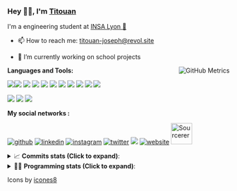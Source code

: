 <!--
**titouan-joseph/titouan-joseph** is a ✨ _special_ ✨ repository because its `README.md` (this file) appears on your GitHub profile.

Here are some ideas to get you started:

- 🔭 I’m currently working on ...
- 🌱 I’m currently learning ...
- 👯 I’m looking to collaborate on ...
- 🤔 I’m looking for help with ...
- 💬 Ask me about ...
- 📫 How to reach me: ...
- 😄 Pronouns: ...
- ⚡ Fun fact: ...
-->

### Hey 👋🏽, I'm [Titouan](https://github.com/Titouan-Joseph) 

I'm a engineering student at  [INSA Lyon 🦏](https://www.insa-lyon.fr/en/)

- 📫 How to reach me: [titouan-joseph@revol.site](mailto:titouan-joseph@revol.site)
- 🔭 I’m currently working on school projects


  <img align="right" alt="GitHub Metrics" src="https://metrics.lecoq.io/titouan-joseph" />

**Languages and Tools:**

[<img src="https://img.icons8.com/color/48/000000/python.png"/>]()[<img src="https://img.icons8.com/color/48/000000/java-coffee-cup-logo.png"/>]() [<img src="https://img.icons8.com/color/48/000000/c-programming.png"/>]() [<img src="https://img.icons8.com/color/48/000000/javascript.png"/>]() [<img src="https://img.icons8.com/color/48/000000/selenium-test-automation.png"/>]() [<img src="https://img.icons8.com/color/48/000000/git.png"/>]() [<img src="https://img.icons8.com/color/48/000000/console.png"/>]() [<img src="https://img.icons8.com/color/48/000000/android-os.png"/>]() [<img src="https://img.icons8.com/color/48/000000/pycharm.png"/>]() [<img src="https://img.icons8.com/color/48/000000/virtualbox.png"/>]() [<img src="https://img.icons8.com/color/48/000000/windows-10.png"/>]()

[<img src="https://img.icons8.com/color/48/000000/linux.png"/>]() [<img src="https://img.icons8.com/color/48/000000/nginx.png"/>]() [<img src="https://img.icons8.com/color/48/000000/raspberry-pi.png"/>]()

**My social networks :**

[<img src='https://img.icons8.com/fluent/48/000000/github.png' alt="github">](https://github.com/titouan-joseph)  [<img src='https://img.icons8.com/color/48/000000/linkedin.png' alt='linkedin'>](https://www.linkedin.com/in/titouan-joseph-revol/)  [<img src='https://img.icons8.com/color/48/000000/instagram-new.png' alt='instagram'>](https://www.instagram.com/tit_re/)  [<img src='https://img.icons8.com/color/48/000000/twitter.png' alt='twitter'>](https://twitter.com/josephrevol) [<img src="https://img.icons8.com/color/48/000000/facebook.png"/>](https://www.facebook.com/titre01) [<img src='https://img.icons8.com/fluent/48/000000/website.png' alt='website'>](https://titouan-joseph.revol.site) [<img src="https://sourcerer.io/icons/logo-sharing.svg" height="48px" alt="Sourcerer">](https://sourcerer.io/titouan-joseph) 

<details>
 <summary>📈 <b>Commits stats (Click to expand)</b>: </summary>
    <a href="https://sourcerer.io/titouan-joseph"><img src="https://img.shields.io/badge/Python-148%20commits-orange.svg" alt=""></a>
    <a href="https://sourcerer.io/titouan-joseph"><img src="https://img.shields.io/badge/Java-27%20commits-orange.svg" alt=""></a>
    <a href="https://sourcerer.io/titouan-joseph"><img src="https://img.shields.io/badge/C-23%20commits-orange.svg" alt=""></a>
    <a href="https://sourcerer.io/titouan-joseph"><img src="https://img.shields.io/badge/JavaScript-18%20commits-orange.svg" alt=""></a>
</details>


<details>
 <summary>👨‍💻 <b>Programming stats (Click to expand)</b>: </summary>
<!--START_SECTION:waka-->
**🐱 My Github Data** 

> 🏆 471 Contributions in the Year 2020
 > 
> 📦 17.8 kB Used in Github's Storage 
 > 
> 🚫 Not Opted to Hire
 > 
> 📜 22 Public Repositories
 > 
> 🔑 0 Private Repository 
 > 
**I'm an Early 🐤** 

```text
🌞 Morning    64 commits     ███░░░░░░░░░░░░░░░░░░░░░░   14.85% 
🌆 Daytime    166 commits    █████████░░░░░░░░░░░░░░░░   38.52% 
🌃 Evening    153 commits    █████████░░░░░░░░░░░░░░░░   35.5% 
🌙 Night      48 commits     ██░░░░░░░░░░░░░░░░░░░░░░░   11.14%

```
📅 **I'm Most Productive on Wednesday** 

```text
Monday       51 commits     ███░░░░░░░░░░░░░░░░░░░░░░   11.83% 
Tuesday      67 commits     ████░░░░░░░░░░░░░░░░░░░░░   15.55% 
Wednesday    135 commits    ███████░░░░░░░░░░░░░░░░░░   31.32% 
Thursday     47 commits     ██░░░░░░░░░░░░░░░░░░░░░░░   10.9% 
Friday       41 commits     ██░░░░░░░░░░░░░░░░░░░░░░░   9.51% 
Saturday     45 commits     ██░░░░░░░░░░░░░░░░░░░░░░░   10.44% 
Sunday       45 commits     ██░░░░░░░░░░░░░░░░░░░░░░░   10.44%

```


📊 **This Week I Spent My Time On** 

```text
⌚︎ Time Zone: Europe/Paris

💬 Programming Languages: 
Python                   4 hrs 3 mins        ███████░░░░░░░░░░░░░░░░░░   31.45% 
Docker                   3 hrs 37 mins       ███████░░░░░░░░░░░░░░░░░░   28.17% 
YAML                     3 hrs 3 mins        ██████░░░░░░░░░░░░░░░░░░░   23.68% 
Other                    1 hr 8 mins         ██░░░░░░░░░░░░░░░░░░░░░░░   8.81% 
JSON                     23 mins             ░░░░░░░░░░░░░░░░░░░░░░░░░   3.08%

🔥 Editors: 
PyCharmCore              12 hrs 45 mins      ████████████████████████░   99.07% 
VS Code                  7 mins              ░░░░░░░░░░░░░░░░░░░░░░░░░   0.93%

🐱‍💻 Projects: 
machineACafe             6 hrs 21 mins       ████████████░░░░░░░░░░░░░   49.4% 
ASTUSbot                 2 hrs 2 mins        ████░░░░░░░░░░░░░░░░░░░░░   15.89% 
toolbox                  1 hr 42 mins        ███░░░░░░░░░░░░░░░░░░░░░░   13.27% 
AutoConfCisco            1 hr 23 mins        ██░░░░░░░░░░░░░░░░░░░░░░░   10.78% 
TCbot                    46 mins             █░░░░░░░░░░░░░░░░░░░░░░░░   6.04%

💻 Operating System: 
Windows                  12 hrs 53 mins      █████████████████████████   100.0%

```

**I Mostly Code in Python** 

```text
Python                   12 repos            ██████████████░░░░░░░░░░░   57.14% 
JavaScript               3 repos             ███░░░░░░░░░░░░░░░░░░░░░░   14.29% 
C                        2 repos             ██░░░░░░░░░░░░░░░░░░░░░░░   9.52% 
Go                       1 repo              █░░░░░░░░░░░░░░░░░░░░░░░░   4.76% 
Haskell                  1 repo              █░░░░░░░░░░░░░░░░░░░░░░░░   4.76%

```



<!--END_SECTION:waka-->

</details>

Icons by [icones8](https://icones8.fr/)